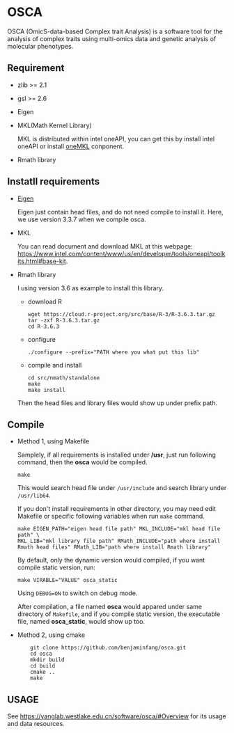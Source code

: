 # OSCA  

OSCA (OmicS-data-based Complex trait Analysis) is a software tool for the analysis of complex traits using multi-omics data and genetic analysis of molecular phenotypes.

## Requirement

- zlib >= 2.1

- gsl >= 2.6

- Eigen

- MKL(Math Kernel Library)

    MKL is distributed within intel oneAPI, you can get this by install intel oneAPI or install [oneMKL](https://www.intel.com/content/www/us/en/developer/tools/oneapi/onemkl-download.html) conponent.

- Rmath library

## Instatll requirements

- [Eigen](https://eigen.tuxfamily.org/index.php?title=Main_Page)

    Eigen just contain head files, and do not need compile to install it. Here, we use version 3.3.7 when we compile osca.

- MKL

    You can read document and download MKL at this webpage: https://www.intel.com/content/www/us/en/developer/tools/oneapi/toolkits.html#base-kit.  

- Rmath library

    I using version 3.6 as example to install this library.

    * download R

        `wget https://cloud.r-project.org/src/base/R-3/R-3.6.3.tar.gz`  
        `tar -zxf R-3.6.3.tar.gz`  
        `cd R-3.6.3`  
    
    * configure

        `./configure --prefix="PATH where you what put this lib"`  
    
    * compile and install

        `cd src/nmath/standalone`  
        `make`  
        `make install`  
    
    Then the head files and library files would show up under prefix path.

## Compile

* Method 1, using Makefile

    Samplely, if all requirements is installed under **/usr**, just run following command, then the **osca** would be compiled.

    ```
    make  
    ```

    This would search head file under `/usr/include` and search library under `/usr/lib64`.  

    If you don't install requirements in other directory, you may need edit Makefile or specific following variables when run `make` command.

    ```
    make EIGEN_PATH="eigen head file path" MKL_INCLUDE="mkl head file path" \
    MKL_LIB="mkl library file path" RMath_INCLUDE="path where install Rmath head files" RMath_LIB="path where install Rmath library"
    ```

    By default, only the dynamic version would compiled, if you want compile static version, run:

    ```
    make VIRABLE="VALUE" osca_static
    ```
    Using `DEBUG=ON` to switch on debug mode.

    After compilation, a file named **osca** would appared under same directory of `Makefile`, and if you compile static version, the executable file, named **osca_static**, would show up too. 


* Method 2, using cmake

    ```
        git clone https://github.com/benjaminfang/osca.git
        cd osca
        mkdir build
        cd build
        cmake ..
        make
    ```

## USAGE

See https://yanglab.westlake.edu.cn/software/osca/#Overview for its usage and data resources.
